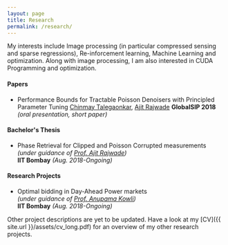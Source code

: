 ```yaml
---
layout: page
title: Research
permalink: /research/
---
```

My interests include Image processing (in particular compressed sensing and sparse regressions), Re-inforcement learning, Machine Learning and optimization. Along with image processing, I am also interested in CUDA Programming and optimization.

#### **Papers**

* Performance Bounds for Tractable Poisson Denoisers with Principled Parameter Tuning
[Chinmay Talegaonkar](http://chinmay0301.github.io/), [Ajit Rajwade](https://www.cse.iitb.ac.in/~ajitvr/)
**GlobalSIP 2018** *(oral presentation, short paper)*

#### **Bachelor's Thesis**

* Phase Retrieval for Clipped and Poisson Corrupted measurements  
*(under guidance of [Prof. Ajit Rajwade](https://www.cse.iitb.ac.in/~ajitvr/))*  
**IIT Bombay** *(Aug. 2018-Ongoing)*  

<!-- \[[pdf]({{ site.url }}/assets/btp-report.pdf)\]
 -->

#### **Research Projects**

* Optimal bidding in Day-Ahead Power markets  
*(under guidance of [Prof. Anupama Kowli](https://www.ee.iitb.ac.in/web/people/faculty/home/anu))*  
**IIT Bombay** *(Aug. 2018-Ongoing)*  

Other project descriptions are yet to be updated. Have a look at my [CV]({{ site.url }}/assets/cv_long.pdf) for an overview of my other research projects.

<!-- * [Face Swap using Poisson Solver]() - A TensorFlow implementation for the multi-label classification experiments in [Learning Approximate Inference Networks for Structured Prediction](https://arxiv.org/abs/1803.03376). Also contains experiments on the [FIGMENT](http://cistern.cis.lmu.de/figment/) dataset and a extension to Inference Network training algorithm based on the paper [Improved Training of Wasserstein GANs](https://arxiv.org/abs/1704.00028).

* [Astronomy NIUS]() -

* [Stochastic Modelling using server caches] ()

* [Parallelizing Monte Carlo Simulations] ({{ site.url }}/assets/Parallel_CE_CUDA_edited.pdf)) \[[pdf]({{ site.url }}/assets/Parallel_CE_CUDA_edited.pdf)\]

 -->
<!-- [Diversity Sampling in Machine Learning](http://github.com/martiansideofthemoon/diversity-sampling) - An implementation of [Diverse Beam Search for Neural Networks](https://arxiv.org/abs/1610.02424) in Language Modelling. Also contains the original (slightly modified code) for the interactive segmentation experiments in [Diverse M-Best Solutions in MRFs](http://ttic.uchicago.edu/~gregory/papers/MBestModes.pdf).

* [Macro Actions in Reinforcement Learning]((https://github.com/martiansideofthemoon/macro-action-rl)) - A suite of five algorithms (including ideas from "[Learning to Repeat: Fine Grained Action Repetition for Deep Reinforcement Learning](https://arxiv.org/abs/1702.06054)") encouraging agents to repeat actions.

* [Single Image Haze Removal](https://github.com/martiansideofthemoon/blind-dehazing) - An implementation of He et al. 2009, "[Single Image Haze Removal using Dark Channel Prior](https://www.robots.ox.ac.uk/~vgg/rg/papers/hazeremoval.pdf)" and an ongoing implementation of Bahat & Irani 2016, "[Blind Dehazing using Internal Patch Recurrence](http://ieeexplore.ieee.org/document/7492870/)".

* [CNNs for Sentence Classification](https://github.com/martiansideofthemoon/tf-sentence-classification) - A TensorFlow 1.1 implementation of Kim 2014, "[Convolutional Neural Networks for Sentence Classification](https://arxiv.org/abs/1408.5882)".

* [Brittle Fracture Simulation](https://github.com/martiansideofthemoon/brittle-fracture-simulation) - Python implementation of O'Brien and Hodgins 1999, "[Graphical Modeling and Animation of Brittle Fracture](http://graphics.berkeley.edu/papers/Obrien-GMA-1999-08/Obrien-GMA-1999-08.pdf)".

* [ECG Signal Analysis](https://github.com/martiansideofthemoon/ecg-analysis) - Python implementation of parts of Christopher Buck, Aneesh Sampath 2013, “[ECG Signal Analysis for Myocardial Infarction Detection.](https://cnx.org/contents/VZtarYnV@2.1:WO1d4SJW@1/Introduction)”.
 -->